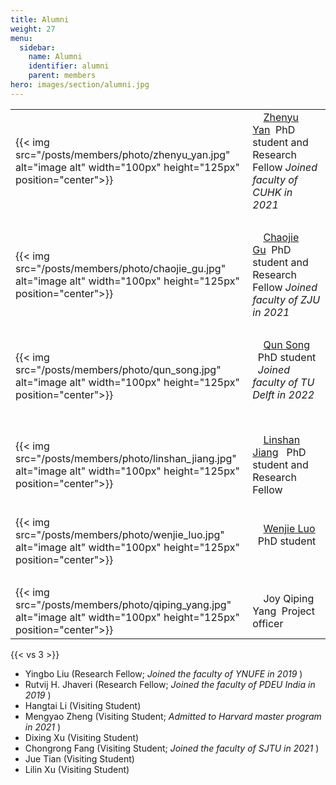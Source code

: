```yaml
---
title: Alumni
weight: 27
menu:
  sidebar:
    name: Alumni
    identifier: alumni
    parent: members
hero: images/section/alumni.jpg
---
```

|                                                                                                                        |                                                                                                                                                                                               |
| ---------------------------------------------------------------------------------------------------------------------- | --------------------------------------------------------------------------------------------------------------------------------------------------------------------------------------------- |
| {{< img src="/posts/members/photo/zhenyu_yan.jpg" alt="image alt" width="100px" height="125px" position="center">}}    | &nbsp;&nbsp;&nbsp;&nbsp;[Zhenyu Yan](https://yanzhenyu.com/)&nbsp;&nbsp;PhD student and Research Fellow *Joined faculty of CUHK in 2021*&nbsp;&nbsp;&nbsp;&nbsp;&nbsp;&nbsp;&nbsp;&nbsp;       |
| &nbsp;                                                                                                                 | &nbsp;                                                                                                                                                                                        |
| {{< img src="/posts/members/photo/chaojie_gu.jpg" alt="image alt" width="100px" height="125px" position="center">}}    | &nbsp;&nbsp;&nbsp;&nbsp;[Chaojie Gu](https://chaojiegu.github.io/)&nbsp;&nbsp;PhD student and Research Fellow *Joined faculty of ZJU in 2021* &nbsp;&nbsp;&nbsp;&nbsp;&nbsp;&nbsp;&nbsp;&nbsp; |
| &nbsp;                                                                                                                 | &nbsp;                                                                                                                                                                                        |
| {{< img src="/posts/members/photo/qun_song.jpg" alt="image alt" width="100px" height="125px" position="center">}}      | &nbsp;&nbsp;&nbsp;&nbsp;[Qun Song](https://song-qun.github.io/) &nbsp;&nbsp;PhD student &nbsp;&nbsp;*Joined faculty of TU Delft in 2022* &nbsp;&nbsp;&nbsp;&nbsp;&nbsp;&nbsp;&nbsp;&nbsp;      |
| &nbsp;                                                                                                                 | &nbsp;                                                                                                                                                                                        |
| {{< img src="/posts/members/photo/linshan_jiang.jpg" alt="image alt" width="100px" height="125px" position="center">}} | &nbsp;&nbsp;&nbsp;&nbsp;[Linshan Jiang](https://scholar.google.com.sg/citations?user=S01E5-cAAAAJ&hl=en) &nbsp;&nbsp;PhD student and Research Fellow                                                                                                             |
| &nbsp;                                                                                                                 | &nbsp;&nbsp;&nbsp;&nbsp;&nbsp;&nbsp;&nbsp;&nbsp;                                                                                                                                              |
| {{< img src="/posts/members/photo/wenjie_luo.jpg" alt="image alt" width="100px" height="125px" position="center">}}    | &nbsp;&nbsp;&nbsp;&nbsp;[Wenjie Luo](https://wenjieluo.xyz/) &nbsp;&nbsp;PhD student &nbsp;&nbsp; &nbsp;&nbsp;&nbsp;&nbsp;&nbsp;&nbsp;&nbsp;&nbsp;                                          |
| &nbsp;                                                                                                                 | &nbsp;                                                                                                                                                                                        |
| {{< img src="/posts/members/photo/qiping_yang.jpg" alt="image alt" width="100px" height="125px" position="center">}}   | &nbsp;&nbsp;&nbsp;&nbsp;Joy Qiping Yang&nbsp;&nbsp;Project officer&nbsp;&nbsp;&nbsp;&nbsp;&nbsp;&nbsp;&nbsp;&nbsp;                                                                            |

{{< vs 3 >}}

- Yingbo Liu (Research Fellow; *Joined the faculty of YNUFE in 2019* )
- Rutvij H. Jhaveri (Research Fellow; *Joined the faculty of PDEU India in 2019* )
- Hangtai Li (Visiting Student)
- Mengyao Zheng (Visiting Student; *Admitted to Harvard master program in 2021* )
- Dixing Xu (Visiting Student)
- Chongrong Fang (Visiting Student; *Joined the faculty of SJTU in 2021* )
- Jue Tian (Visiting Student)
- Lilin Xu (Visiting Student)

